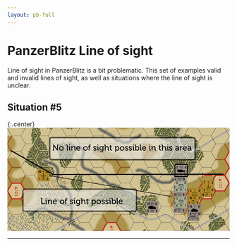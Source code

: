 ```yaml
---
layout: pb-full
---
```


# PanzerBlitz Line of sight

Line of sight in PanzerBlitz is a bit problematic. This set of examples
valid and invalid lines of sight, as well as situations where the line
of sight is unclear.

## Situation #5

{:.center}
![alt text][los]


---

[los]: /images/los-5-1.png "Line of sight"
